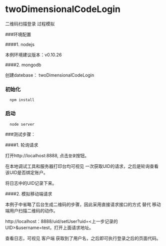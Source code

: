 # twoDimensionalCodeLogin
二维码扫描登录 过程模拟

###环境配置

####1. nodejs 

本例环境建议版本：v0.10.26

####2. mongodb

创建datebase： twoDimensionalCodeLogin

### 初始化

```
  npm install
```

### 启动

```
  node server
```

###测试步骤：

####1. 轮询请求

打开http://localhost:8888, 点击`登录`按钮。

在本地调试工具和服务器打印台均可视见 一次获取UID的请求，之后是轮询查看该UID是否绑定账户。

将日志中的UID记录下来。

####2. 模拟移动端请求

本例子中省略了后台生成二维码的步骤，因此采用直接请求接口的方式 替代 移动端用户扫描二维码的动作。

http://localhost：8888/uid/setUser?uid=<上一步记录的UID>&username=test，打开上面请求地址。

查看日志，可视见 客户端 获取到了用户名，之后即可执行登录之后的页面代码。
